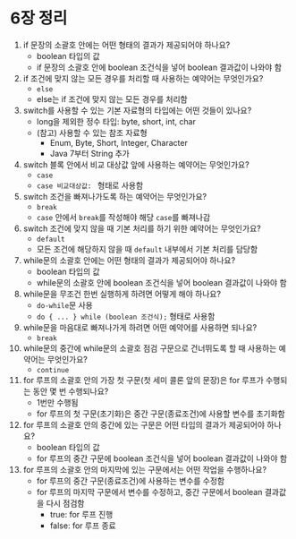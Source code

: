 # 6장 정리

1. if 문장의 소괄호 안에는 어떤 형태의 결과가 제공되어야 하나요?
    - boolean 타입의 값
    - if 문장의 소괄호 안에 boolean 조건식을 넣어 boolean 결과값이 나와야 함
2. if 조건에 맞지 않는 모든 경우를 처리할 때 사용하는 예약어는 무엇인가요?
    - `else`
    - else는 if 조건에 맞지 않는 모든 경우를 처리함
3. switch를 사용할 수 있는 기본 자료형의 타입에는 어떤 것들이 있나요?
    - long을 제외한 정수 타입: byte, short, int, char
    - (참고) 사용할 수 있는 참조 자료형
      - Enum, Byte, Short, Integer, Character
      - Java 7부터 String 추가
4. switch 블록 안에서 비교 대상값 앞에 사용하는 예약어는 무엇인가요?
    - `case`
    - `case 비교대상값: ` 형태로 사용함
5. switch 조건을 빠져나가도록 하는 예약어는 무엇인가요?
    - `break`
    - `case` 안에서 `break`를 작성해야 해당 `case`를 빠져나감
6. switch 조건에 맞지 않을 때 기본 처리를 하기 위한 예약어는 무엇인가요?
    - `default`
    - 모든 조건에 해당하지 않을 때 `default` 내부에서 기본 처리를 담당함
7. while문의 소괄호 안에는 어떤 형태의 결과가 제공되어야 하나요?
    - boolean 타입의 값
    - while문의 소괄호 안에 boolean 조건식을 넣어 boolean 결과값이 나와야 함
8. while문을 무조건 한번 실행하게 하려면 어떻게 해야 하나요?
    - `do-while`문 사용
    - `do { ... } while (boolean 조건식);` 형태로 사용함
9. while문을 마음대로 빠져나가게 하려면 어떤 예약어를 사용하면 되나요?
    - `break`
10. while문의 중간에 while문의 소괄호 점검 구문으로 건너뛰도록 할 때 사용하는 예약어는 무엇인가요?
    - `continue`
11. for 루프의 소괄호 안의 가장 첫 구문(첫 세미 콜론 앞의 문장)은 for 루프가 수행되는 동안 몇 번 수행되나요?
    - 1번만 수행됨
    - for 루프의 첫 구문(초기화)은 중간 구문(종료조건)에 사용할 변수를 초기화함
12. for 루프의 소괄호 안의 중간에 있는 구문은 어떤 타입의 결과가 제공되어야 하나요?
    - boolean 타입의 값
    - for 루프의 중간 구문에 boolean 조건식을 넣어 boolean 결과값이 나와야 함
13. for 루프의 소괄호 안의 마지막에 있는 구문에서는 어떤 작업을 수행하나요?
    - for 루프의 중간 구문(종료조건)에 사용하는 변수를 수정함
    - for 루프의 마지막 구문에서 변수를 수정하고, 중간 구문에서 boolean 결과값을 다시 점검함
      - true: for 루프 진행
      - false: for 루프 종료